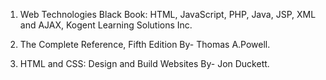 
1. Web Technologies Black Book: HTML, JavaScript, PHP, Java, JSP, XML and AJAX, Kogent Learning Solutions Inc.

2. The Complete Reference, Fifth Edition By- Thomas A.Powell.

3. HTML and CSS: Design and Build Websites By- Jon Duckett.


